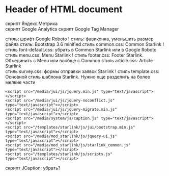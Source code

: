 # Header of HTML document

<head>
  <title>Регистрация доменных имён - Starlink.ua</title>

  скрипт Яндекс.Метрика    
    <script type="text/javascript" async="" src="https://mc.yandex.ru/metrika/watch.js"></script>
  скрипт Google Analytics 
    <script type="text/javascript" async="" src="https://www.google-analytics.com/analytics.js"></script>
  скрипт Google Tag Manager 
    <script async="" src="https://www.googletagmanager.com/gtm.js?id=GTM-W8KDD4"></script>
    <script>(function(w,d,s,l,i)
              { w[l]=w[l]||[];w[l].push({'gtm.start':
                new Date().getTime(),event:'gtm.js'});var f=d.getElementsByTagName(s)[0],
                j=d.createElement(s),dl=l!='dataLayer'?'&l='+l:'';j.async=true;j.src='https://www.googletagmanager.com/gtm.js?id='+i+dl;f.parentNode.insertBefore(j,f);
              }
            )(window,document,'script','dataLayer','GTM-W8KDD4');
    </script>
  
  стиль: шрифт Google Roboto
    <link href="https://fonts.googleapis.com/css?family=Roboto:100,100i,300,300i,400,400i,500,500i,700,700i,900,900i&amp;subset=cyrillic,cyrillic-ext" rel="stylesheet">
 ! стиль: фавиконка, уменьшить размер файла
    <link href="/favicon.ico" rel="shortcut icon" type="image/vnd.microsoft.icon">
  стиль: Bootstrap 3.6 minified
    <link href="/media/mod_starlink/css/bootstrap.min.css" rel="stylesheet" type="text/css">
  стиль  common.css: Common Starlink
    <link href="/media/mod_starlink/css/common.css" rel="stylesheet" type="text/css">
 ! стиль font-default.css: убрать в Common Starlink или в Google Roboto
    <link href="/media/mod_starlink/css/font-default.css" rel="stylesheet" type="text/css">
  стиль  menu.css: Menu Starlink
    <link href="/media/mod_starlink/css/menu.css" rel="stylesheet" type="text/css">
 ! стиль footer.css: Footer Starlink.  Объединить с Menu или вообще с Common
    <link href="/media/mod_starlink/css/footer.css" rel="stylesheet" type="text/css">
  стиль  article.css: Article Starlink   
    <link href="/media/mod_starlink/css/article.css" rel="stylesheet" type="text/css">
  стиль survey.css: формы отправки заявок Starlink
    <link href="/media/mod_starlink/css/survey.css" rel="stylesheet" type="text/css">
 ! стиль template.css: Основной стиль шаблона Starlink. Нужно еще разделить на более мелкие части
    <link href="/templates/starlink/css/template.css" rel="stylesheet" type="text/css">
  
  
	<script src="/media/jui/js/jquery.min.js" type="text/javascript"></script>
	<script src="/media/jui/js/jquery-noconflict.js" type="text/javascript"></script>
	<script src="/media/jui/js/jquery-migrate.min.js" type="text/javascript"></script>
	<script src="/media/system/js/caption.js" type="text/javascript"></script>
	<script src="/templates/starlink/js/jui/bootstrap.min.js" type="text/javascript"></script>
	<script src="/media/mod_starlink/js/jquery-ui.js" type="text/javascript"></script>
	<script src="/media/mod_starlink/js/starlink_common.js" type="text/javascript"></script>
	<script src="/templates/starlink/js/scripts.js" type="text/javascript"></script>
  
  скрипт JCaption: убрать?
    <script type="text/javascript">
      jQuery(window).on('load',  function() { new JCaption('img.caption'); });
    </script>

</head>